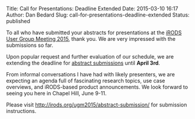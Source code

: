 Title: Call for Presentations: Deadline Extended
Date: 2015-03-10 16:17
Author: Dan Bedard
Slug: call-for-presentations-deadline-extended
Status: published

To all who have submitted your abstracts for presentations at the [iRODS
User Group Meeting 2015](http://ugm2015.irods.org), thank you. We are
very impressed with the submissions so far.

Upon popular request and further evaluation of our schedule, we are
extending the deadline for [abstract
submissions](http://irods.org/ugm2015/abstract-submission/) until
**April 3rd**.  
<!--more-->

From informal conversations I have had with likely presenters, we are
expecting an agenda full of fascinating research topics, use case
overviews, and iRODS-based product announcements. We look forward to
seeing you here in Chapel Hill, June 9-11.

Please visit <http://irods.org/ugm2015/abstract-submission/> for
submission instructions.
